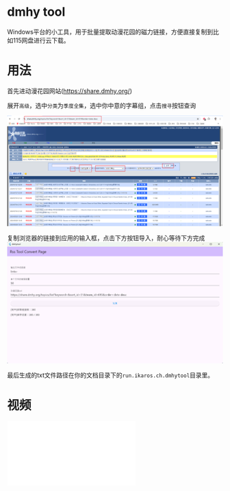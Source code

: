 # dmhy tool

Windows平台的小工具，用于批量提取动漫花园的磁力链接，方便直接复制到比如115网盘进行云下载。

# 用法

首先进动漫花园网站(https://share.dmhy.org/)

展开`高级`，选中`分类`为`季度全集`，选中你中意的字幕组，点击`搜寻`按钮查询

![Snipaste_2024-09-18_08-57-06.png](assets/Snipaste_2024-09-18_08-57-06.png)

复制浏览器的链接到应用的输入框，点击下方按钮导入，耐心等待下方完成
![Snipaste_2024-09-18_09-04-17.png](assets/Snipaste_2024-09-18_09-04-17.png)

最后生成的txt文件路径在你的文档目录下的`run.ikaros.ch.dmhytool`目录里。

# 视频

<iframe src="//player.bilibili.com/player.html?isOutside=true&aid=113156064156739&bvid=BV1vFt3eDEfh&cid=25664951251&p=1" scrolling="no" border="0" frameborder="no" framespacing="0" allowfullscreen="true"></iframe>
